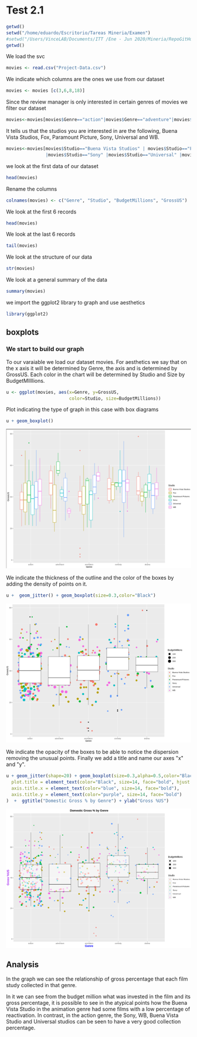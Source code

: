 # Test 2.1

```R
getwd()
setwd("/home/eduardo/Escritorio/Tareas Mineria/Examen")
#setwd("/Users/VinceLAB/Documents/ITT /Ene - Jun 2020/Mineria/RepoGitHub/MineriaRepo/Unidad2/Evaluacion")
getwd()
```
 We load the svc
 ```R
movies <- read.csv("Project-Data.csv")
```
 We indicate which columns are the ones we use from our dataset
 ```R
movies <- movies [c(3,6,8,18)]
```
Since the review manager is only interested in certain genres of movies we filter our dataset
```R
movies<-movies[movies$Genre=="action"|movies$Genre=="adventure"|movies$Genre=="animation"|movies$Genre=="comedy"|movies$Genre=="drama",]
```

 It tells us that the studios you are interested in are the following, Buena Vista Studios, Fox, Paramount Picture, Sony, Universal and WB.

```R
movies<-movies[movies$Studio=="Buena Vista Studios" | movies$Studio=="Fox" | movies$Studio=="Paramount Pictures" 
               |movies$Studio=="Sony" |movies$Studio=="Universal" |movies$Studio=="WB",]
```

 we look at the first data of our dataset
 ```R
head(movies)
```
Rename the columns
```R
colnames(movies) <- c("Genre", "Studio", "BudgetMillions", "GrossUS")
```
We look at the first 6 records
```R
head(movies)
```
We look at the last 6 records
```R
tail(movies)
```
We look at the structure of our data
```R
str(movies)
```
We look at a general summary of the data
```R
summary(movies)
```


we import the ggplot2 library to graph and use aesthetics
```R
library(ggplot2)
```
## boxplots

### We start to build our graph


To our varaiable we load our dataset movies. For aesthetics we say that on the x axis it will be determined by Genre, the axis and is determined by GrossUS. Each color in the chart will be determined by Studio and Size by BudgetMIlllions.
```R
u <- ggplot(movies, aes(x=Genre, y=GrossUS,
                        color=Studio, size=BudgetMillions))
```

Plot indicating the type of graph in this case with box diagrams
```R
u + geom_boxplot()  
```
![plot1](p1.png)

We indicate the thickness of the outline and the color of the boxes by adding the density of points on it.
```R
u +  geom_jitter() + geom_boxplot(size=0.3,color="Black") 
```
![plot2](p2.png)

We indicate the opacity of the boxes to be able to notice the dispersion removing the unusual points. Finally we add a title and name our axes "x" and "y".

```R
u + geom_jitter(shape=20) + geom_boxplot(size=0.3,alpha=0.5,color="Black",outlier.shape = NA)+ theme(
  plot.title = element_text(color="Black", size=14, face="bold", hjust = 0.5),
  axis.title.x = element_text(color="blue", size=14, face="bold"),
  axis.title.y = element_text(color="purple", size=14, face="bold")
)  +  ggtitle("Domestic Gross % by Genre") + ylab("Gross %US") 
```

![plot3](p3.png)

## Analysis

In the graph we can see the relationship of gross percentage that each film study collected in that genre.

In it we can see from the budget million what was invested in the film and its gross percentage, it is possible to see in the atypical points how the Buena Vista Studio in the animation genre had some films with a low percentage of reactivation. In contrast, in the action genre, the Sony, WB, Buena Vista Studio and Universal studios can be seen to have a very good collection percentage.
